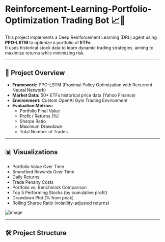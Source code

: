 # Reinforcement-Learning-Portfolio-Optimization Trading Bot 📈🤖

This project implements a Deep Reinforcement Learning (DRL) agent using **PPO-LSTM** to optimize a portfolio of **ETFs**.  
It uses historical stock data to learn dynamic trading strategies, aiming to maximize returns while minimizing risk.

---

## 🚀 Project Overview

- **Framework:** PPO-LSTM (Proximal Policy Optimization with Recurrent Neural Network)
- **Market Data:** 50+ ETFs historical price data (Yahoo Finance)
- **Environment:** Custom OpenAI Gym Trading Environment
- **Evaluation Metrics:**
  - Portfolio Final Value
  - Profit / Returns (%)
  - Sharpe Ratio
  - Maximum Drawdown
  - Total Number of Trades

---

## 📊 Visualizations

- Portfolio Value Over Time
- Smoothed Rewards Over Time
- Daily Returns
- Trade Penalty Costs
- Portfolio vs. Benchmark Comparison
- Top 5 Performing Stocks (by cumulative profit)
- Drawdown Plot (% from peak)
- Rolling Sharpe Ratio (volatility-adjusted returns)

![image](https://github.com/user-attachments/assets/dbbd120b-12c6-4e58-8698-2fa330addcbf)


---

## 🛠️ Project Structure

